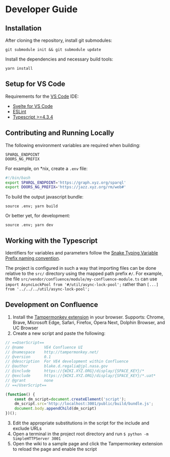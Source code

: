 # Developer Guide

## Installation

After cloning the repository, install git submodules:
```shell
git submodule init && git submodule update
```

Install the dependencies and necessary build tools:
```shell
yarn install
```


## Setup for VS Code

Requirements for the [VS Code](https://code.visualstudio.com/) IDE:
 - [Svelte for VS Code](https://marketplace.visualstudio.com/items?itemName=svelte.svelte-vscode)
 - [ESLint](https://marketplace.visualstudio.com/items?itemName=dbaeumer.vscode-eslint)
 - [Typescript >=4.3.4](https://stackoverflow.com/a/39676463)


## Contributing and Running Locally

The following environment variables are required when building:

```shell
SPARQL_ENDPOINT
DOORS_NG_PREFIX
```

For example, on \*nix, create a `.env` file:
```bash
#!/bin/bash
export SPARQL_ENDPOINT='https://graph.xyz.org/sparql'
export DOORS_NG_PREFIX='https://jazz.xyz.org/rm/web#'
```

To build the output javascript bundle:

```shell
source .env; yarn build
```

Or better yet, for development:

```shell
source .env; yarn dev
```

## Working with the Typescript

Identifiers for variables and parameters follow the [Snake Typing Variable Prefix naming convention](https://gist.github.com/blake-regalia/375ba4dfa285bee4d94d63e22199f68a).

The project is configured in such a way that importing files can be done relative to the `src/` directory using the mapped path prefix `#/`. For example, the file `src/vendor/confluence/module/my-confluence-module.ts` can use `import AsyncLockPool from '#/util/async-lock-pool';` rather than `[...] from '../../../util/async-lock-pool';`


## Development on Confluence

1. Install the [Tampermonkey extension](https://www.tampermonkey.net/) in your browser. Supports: Chrome, Brave, Microsoft Edge, Safari, Firefox, Opera Next, Dolphin Browser, and UC Browser
2. Create a new script and paste the following:
```js
// ==UserScript==
// @name         VE4 Confluence UI
// @namespace    http://tampermonkey.net/
// @version      0.1
// @description  For VE4 development within Confluence
// @author       blake.d.regalia@jpl.nasa.gov
// @include      https://{WIKI.XYZ.ORG}/display/{SPACE_KEY}/*
// @exclude      https://{WIKI.XYZ.ORG}/display/{SPACE_KEY}/*.uat*
// @grant        none
// ==/UserScript==

(function() {
    const dm_script=document.createElement('script');
    dm_script.src='http://localhost:3001/public/build/bundle.js';
    document.body.appendChild(dm_script)
})();

```
3. Edit the appropriate substitutions in the script for the include and exclude URLs
4. Open a terminal in the project root directory and run `$ python -m SimpleHTTPServer 3001`
5. Open the wiki to a sample page and click the Tampermonkey extension to reload the page and enable the script

